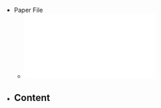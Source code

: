 - Paper File
	- ![The Serverless Computing Survey A Technical Primer for Design Architecture.pdf](../assets/The_Serverless_Computing_Survey_A_Technical_Primer_for_Design_Architecture_1669564842293_0.pdf)
- Content
	-